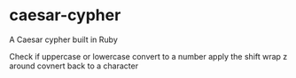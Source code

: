 # caesar-cypher
A Caesar cypher built in Ruby


Check if uppercase or lowercase
convert to a number
apply the shift
wrap z around
covnert back to a character